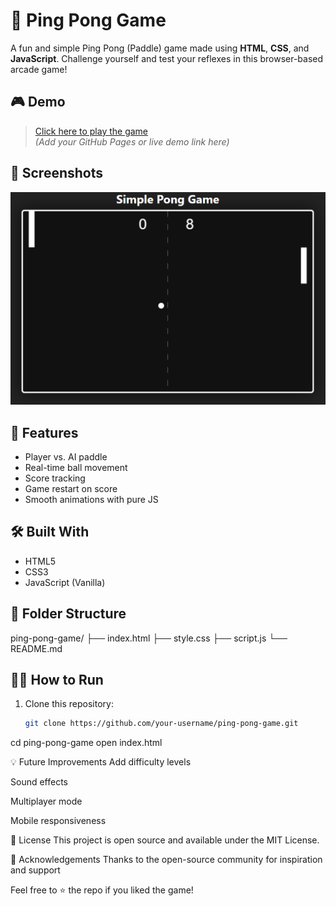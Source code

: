 # 🏓 Ping Pong Game

A fun and simple Ping Pong (Paddle) game made using **HTML**, **CSS**, and **JavaScript**. Challenge yourself and test your reflexes in this browser-based arcade game!

## 🎮 Demo

> [Click here to play the game](#)  
> *(Add your GitHub Pages or live demo link here)*

## 📸 Screenshots

![Ping Pong Screenshot](./image.png)

## 🚀 Features

- Player vs. AI paddle
- Real-time ball movement
- Score tracking
- Game restart on score
- Smooth animations with pure JS

## 🛠️ Built With

- HTML5
- CSS3
- JavaScript (Vanilla)

## 📂 Folder Structure
ping-pong-game/
├── index.html
├── style.css
├── script.js
└── README.md



## 🧑‍💻 How to Run

1. Clone this repository:
   ```bash
   git clone https://github.com/your-username/ping-pong-game.git

cd ping-pong-game
open index.html


💡 Future Improvements
Add difficulty levels

Sound effects

Multiplayer mode

Mobile responsiveness

🧾 License
This project is open source and available under the MIT License.

🙌 Acknowledgements
Thanks to the open-source community for inspiration and support


Feel free to ⭐ the repo if you liked the game!




